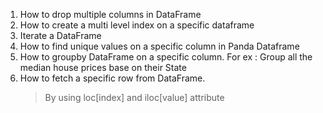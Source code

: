 1. How to drop multiple columns in DataFrame
2. How to create a multi level index on a specific dataframe
3. Iterate a DataFrame
4. How to find unique values on a specific column in Panda Dataframe
5. How to groupby DataFrame on a specific column. For ex : Group all the median house prices base on their State
6. How to fetch a specific row from DataFrame. 
    > By using loc[index] and iloc[value] attribute
